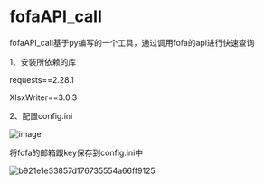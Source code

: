 # fofaAPI_call

fofaAPI_call基于py编写的一个工具，通过调用fofa的api进行快速查询

1、安装所依赖的库

requests==2.28.1

XlsxWriter==3.0.3

2、配置config.ini

![image](https://user-images.githubusercontent.com/96215214/198885758-4f5ab21d-fa28-4e1a-b55a-e822d1cf1aa3.png)

将fofa的邮箱跟key保存到config.ini中

![b921e1e33857d176735554a66ff9125](https://user-images.githubusercontent.com/96215214/201484044-e99d232b-7435-4d86-938f-299eb67633f0.png)

